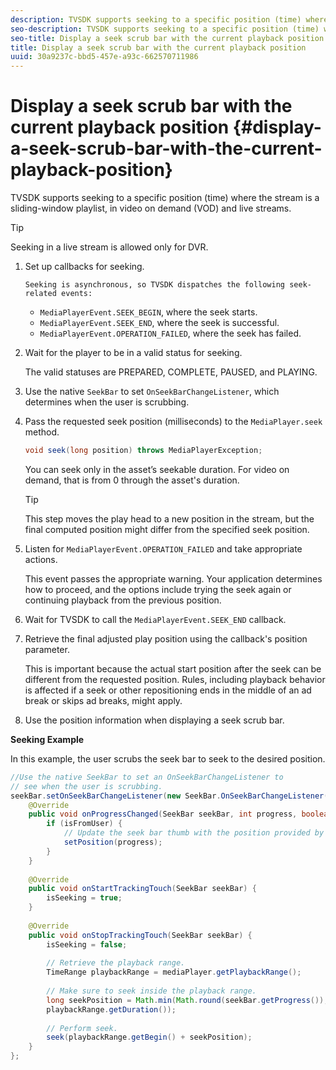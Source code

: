 ```yaml
---
description: TVSDK supports seeking to a specific position (time) where the stream is a sliding-window playlist, in video on demand (VOD) and live streams.
seo-description: TVSDK supports seeking to a specific position (time) where the stream is a sliding-window playlist, in video on demand (VOD) and live streams.
seo-title: Display a seek scrub bar with the current playback position
title: Display a seek scrub bar with the current playback position
uuid: 30a9237c-bbd5-457e-a93c-662570711986
---
```


# Display a seek scrub bar with the current playback position {#display-a-seek-scrub-bar-with-the-current-playback-position}

TVSDK supports seeking to a specific position (time) where the stream is a sliding-window playlist, in video on demand (VOD) and live streams.

>[!TIP]
>
>Seeking in a live stream is allowed only for DVR.

1. Set up callbacks for seeking.

       Seeking is asynchronous, so TVSDK dispatches the following seek-related events:

    * `MediaPlayerEvent.SEEK_BEGIN`, where the seek starts. 
    * `MediaPlayerEvent.SEEK_END`, where the seek is successful. 
    * `MediaPlayerEvent.OPERATION_FAILED`, where the seek has failed.

1. Wait for the player to be in a valid status for seeking.

   The valid statuses are PREPARED, COMPLETE, PAUSED, and PLAYING.
1. Use the native `SeekBar` to set `OnSeekBarChangeListener`, which determines when the user is scrubbing.
1. Pass the requested seek position (milliseconds) to the `MediaPlayer.seek` method.

   ```java
   void seek(long position) throws MediaPlayerException;
   ```

   You can seek only in the asset’s seekable duration. For video on demand, that is from 0 through the asset's duration.

   >[!TIP]
   >
   >This step moves the play head to a new position in the stream, but the final computed position might differ from the specified seek position.

1. Listen for `MediaPlayerEvent.OPERATION_FAILED` and take appropriate actions.

   This event passes the appropriate warning. Your application determines how to proceed, and the options include trying the seek again or continuing playback from the previous position. 

1. Wait for TVSDK to call the `MediaPlayerEvent.SEEK_END` callback.
1. Retrieve the final adjusted play position using the callback's position parameter.

   This is important because the actual start position after the seek can be different from the requested position. Rules, including playback behavior is affected if a seek or other repositioning ends in the middle of an ad break or skips ad breaks, might apply. 

1. Use the position information when displaying a seek scrub bar.

<!--<a id="example_EEB73818260C43C8B5AE12BA68548AB7"></a>-->

**Seeking Example**

In this example, the user scrubs the seek bar to seek to the desired position. 

```java
//Use the native SeekBar to set an OnSeekBarChangeListener to 
// see when the user is scrubbing. 
seekBar.setOnSeekBarChangeListener(new SeekBar.OnSeekBarChangeListener() { 
    @Override 
    public void onProgressChanged(SeekBar seekBar, int progress, boolean isFromUser) { 
        if (isFromUser) { 
            // Update the seek bar thumb with the position provided by the user. 
            setPosition(progress); 
        } 
    } 
 
    @Override 
    public void onStartTrackingTouch(SeekBar seekBar) { 
        isSeeking = true; 
    } 
 
    @Override 
    public void onStopTrackingTouch(SeekBar seekBar) { 
        isSeeking = false; 
 
        // Retrieve the playback range. 
        TimeRange playbackRange = mediaPlayer.getPlaybackRange(); 
 
        // Make sure to seek inside the playback range. 
        long seekPosition = Math.min(Math.round(seekBar.getProgress()), 
        playbackRange.getDuration()); 
     
        // Perform seek. 
        seek(playbackRange.getBegin() + seekPosition); 
    } 
}; 

```

